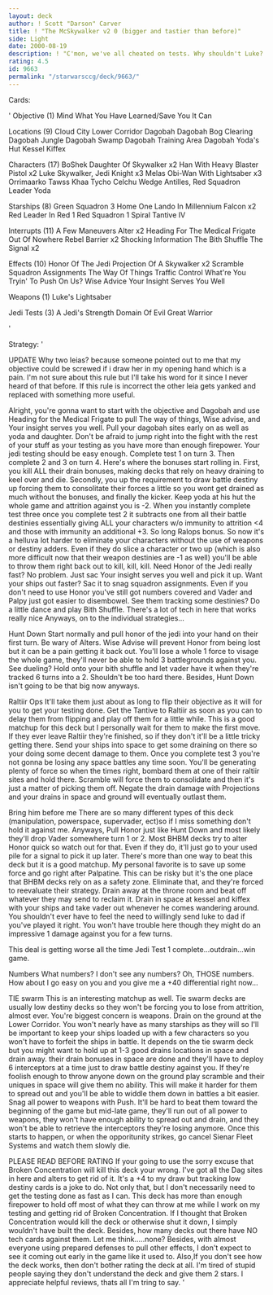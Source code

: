 ```yaml
---
layout: deck
author: ! Scott "Darson" Carver
title: ! "The McSkywalker v2 0 (bigger and tastier than before)"
side: Light
date: 2000-08-19
description: ! "C'mon, we've all cheated on tests. Why shouldn't Luke? Here's my new and improved Jedi Test 3 deck."
rating: 4.5
id: 9663
permalink: "/starwarsccg/deck/9663/"
---
```

Cards: 

'
Objective (1)
 Mind What You Have Learned/Save You It Can

Locations (9)
 Cloud City Lower Corridor
 Dagobah
 Dagobah Bog Clearing
 Dagobah Jungle
 Dagobah Swamp
 Dagobah Training Area
 Dagobah Yoda's Hut
 Kessel
 Kiffex

Characters (17)
 BoShek
 Daughter Of Skywalker	x2
 Han With Heavy Blaster Pistol	x2
 Luke Skywalker, Jedi Knight  x3
 Melas
 Obi-Wan With Lightsaber  x3
 Orrimaarko
 Tawss Khaa
 Tycho Celchu
 Wedge Antilles, Red Squadron Leader
 Yoda

Starships (8)
 Green Squadron 3
 Home One
 Lando In Millennium Falcon  x2
 Red Leader In Red 1
 Red Squadron 1
 Spiral
 Tantive IV

Interrupts (11)
 A Few Maneuvers
 Alter	x2
 Heading For The Medical Frigate
 Out Of Nowhere
 Rebel Barrier	x2
 Shocking Information
 The Bith Shuffle
 The Signal  x2

Effects (10)
 Honor Of The Jedi
 Projection Of A Skywalker  x2
 Scramble
 Squadron Assignments
 The Way Of Things
 Traffic Control
 What're You Tryin' To Push On Us?
 Wise Advice
 Your Insight Serves You Well

Weapons (1)
 Luke's Lightsaber

Jedi Tests (3)
 A Jedi's Strength
 Domain Of Evil
 Great Warrior

'

Strategy: '

UPDATE Why two leias? because someone pointed out to me that my objective could be screwed if i draw her in my opening hand which is a pain. I'm not sure about this rule but I'll take his word for it since I never heard of that before. If this rule is incorrect the other leia gets yanked and replaced with something more useful.

Alright, you're gonna want to start with the objective and Dagobah and use Heading for the Medical Frigate to pull The way of things, Wise advise, and Your insight serves you well. Pull your dagobah sites early on as well as yoda and daughter.  Don't be afraid to jump right into the fight with the rest of your stuff as your testing as you have more than enough firepower. Your jedi testing should be easy enough. Complete test 1 on turn 3. Then complete 2 and 3 on turn 4. Here's where the bonuses start rolling in. First, you kill ALL their drain bonuses, making decks that rely on heavy draining to keel over and die. Secondly, you up the requirement to draw battle destiny up forcing them to consolitate their forces a little so you wont get drained as much without the bonuses, and finally the kicker. Keep yoda at his hut the whole game and attrition against you is -2. When you instantly complete test three once you complete test 2 it subtracts one from all their battle destinies essentially giving ALL your characters w/o immunity to attrition <4 and those with immunity an additional +3. So long Ralops bonus. So now it's a helluva lot harder to eliminate your characters without the use of weapons or destiny adders. Even if they do slice a character or two up (which is also more difficult now that their weapon destinies are -1 as well) you'll be able to throw them right back out to kill, kill, kill. Need Honor of the Jedi really fast? No problem. Just sac Your insight serves you well and pick it up. Want your ships out faster? Sac it to snag squadron assignments. Even if you don't need to use Honor you've still got numbers covered and Vader and Palpy just got easier to disembowel. See them tracking some destinies? Do a little dance and play Bith Shuffle. There's a lot of tech in here that works really nice Anyways, on to the individual strategies...

Hunt Down
Start normally and pull honor of the jedi into your hand on their first turn. Be wary of Alters. Wise Advise will prevent Honor from being lost but it can be a pain getting it back out. You'll lose a whole 1 force to visage the whole game, they'll never be able to hold 3 battlegrounds against you. See dueling? Hold onto your bith shuffle and let vader have it when they're tracked 6 turns into a 2. Shouldn't be too hard there. Besides, Hunt Down isn't going to be that big now anyways.

Raltiir Ops
It'll take them just about as long to flip their objective as it will for you to get your testing done. Get the Tantive to Raltiir as soon as you can to delay them from flipping and play off them for a little while. This is a good matchup for this deck but I personally wait for them to make the first move. If they ever leave Raltiir they're finished, so if they don't it'll be a little tricky getting there. Send your ships into space to get some draining on there so your doing some decent damage to them. Once you complete test 3 you're not gonna be losing any space battles any time soon. You'll be generating plenty of force so when the times right, bombard them at one of their raltiir sites and hold there. Scramble will force them to consolidate and then it's just a matter of picking them off. Negate the drain damage with Projections and your drains in space and ground will eventually outlast them.

Bring him before me
There are so many different types of this deck (manipulation, powerspace, supervader, ect)so if I miss something don't hold it against me. Anyways, Pull Honor just like Hunt Down and most likely they'll drop Vader somewhere turn 1 or 2. Most BHBM decks try to alter Honor quick so watch out for that. Even if they do, it'll just go to your used pile for a signal to pick it up later. There's more than one way to beat this deck but it is a good matchup. My personal favorite is to save up some force and go right after Palpatine. This can be risky but it's the one place that BHBM decks rely on as a safety zone. Eliminate that, and they're forced to reevaluate their strategy. Drain away at the throne room and beat off whatever they may send to reclaim it. Drain in space at kessel and kiffex with your ships and take vader out whenever he comes wandering around. You shouldn't ever have to feel the need to willingly send luke to dad if you've played it right. You won't have trouble here though they might do an impressive 1 damage against you for a few turns.

This deal is getting worse all the time
Jedi Test 1 complete...outdrain...win game.

Numbers
What numbers? I don't see any numbers? Oh, THOSE numbers. How about I go easy on you and you give me a +40 differential right now...

TIE swarm
This is an interesting matchup as well. Tie swarm decks are usually low destiny decks so they won't be forcing you to lose from attrition, almost ever. You're biggest concern is weapons. Drain on the ground at the Lower Corridor. You won't nearly have as many starships as they will so I'll be important to keep your ships loaded up with a few characters so you won't have to forfeit the ships in battle. It depends on the tie swarm deck but you might want to hold up at 1-3 good drains locations in space and drain away. their drain bonuses in space are done and they'll have to deploy 6 interceptors at a time just to draw battle destiny against you. If they're foolish enough to throw anyone down on the ground play scramble and their uniques in space will give them no ability. This will make it harder for them to spread out and you'll be able to widdle them down in battles a bit easier. Snag all power to weapons with Push. It'll be hard to beat them toward the beginning of the game but mid-late game, they'll run out of all power to weapons, they won't have enough ability to spread out and drain, and they won't be able to retrieve the interceptors they're losing anymore. Once this starts to happen, or when the opporitunity strikes, go cancel Sienar Fleet Systems and watch them slowly die.

PLEASE READ BEFORE RATING If your going to use the sorry excuse that Broken Concentration will kill this deck your wrong. I've got all the Dag sites in here and alters to get rid of it. It's a +4 to my draw but tracking low destiny cards is a joke to do. Not only that, but I don't necessarily need to get the testing done as fast as I can. This deck has more than enough firepower to hold off most of what they can throw at me while I work on my testing and getting rid of Broken Concentration. If I thought that Broken Concentration would kill the deck or otherwise shut it down, I simply wouldn't have built the deck. Besides, how many decks out there have NO tech cards against them. Let me think.....none? Besides, with almost everyone using prepared defenses to pull other effects, I don't expect to see it coming out early in the game like it used to. Also,If you don't see how the deck works, then don't bother rating the deck at all. I'm tired of stupid people saying they don't understand the deck and give them 2 stars. I appreciate helpful reviews, thats all I'm tring to say.
'
